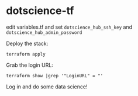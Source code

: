 # dotscience-tf

edit variables.tf and set `dotscience_hub_ssh_key` and `dotscience_hub_admin_password`

Deploy the stack:
```
terraform apply
```

Grab the login URL:
```
terraform show |grep '"LoginURL" = "'
```

Log in and do some data science!
